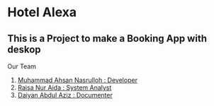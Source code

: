 # Hotel Alexa
<h2 style="color🇮🇩">This is a Project to make a Booking App with deskop</h2>
<p>Our Team</p>
<ol>
  <li><a href="https://github.com/MuhammadAhsaNasrulloh">Muhammad Ahsan Nasrulloh : Developer</a></li>
  <li><a href="#">Raisa Nur Aida : System Analyst</a></li>
  <li><a href="https://github.com/daiyanabdulaziz">Daiyan Abdul Aziz : Documenter</a></li>
</ol>
